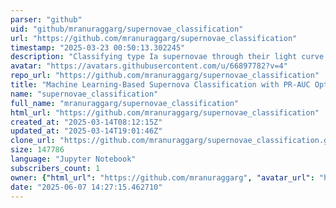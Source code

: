 ```yaml
---
parser: "github"
uid: "github/mranuraggarg/supernovae_classification"
url: "https://github.com/mranuraggarg/supernovae_classification"
timestamp: "2025-03-23 00:50:13.302245"
description: "Classifying type Ia supernovae through their light curve using ML. "
avatar: "https://avatars.githubusercontent.com/u/66897782?v=4"
repo_url: "https://github.com/mranuraggarg/supernovae_classification"
title: "Machine Learning-Based Supernova Classification with PR-AUC Optimization"
name: "supernovae_classification"
full_name: "mranuraggarg/supernovae_classification"
html_url: "https://github.com/mranuraggarg/supernovae_classification"
created_at: "2025-03-14T08:12:15Z"
updated_at: "2025-03-14T19:01:46Z"
clone_url: "https://github.com/mranuraggarg/supernovae_classification.git"
size: 147786
language: "Jupyter Notebook"
subscribers_count: 1
owner: {"html_url": "https://github.com/mranuraggarg", "avatar_url": "https://avatars.githubusercontent.com/u/66897782?v=4", "login": "mranuraggarg", "type": "User"}
date: "2025-06-07 14:27:15.462710"
---
```

